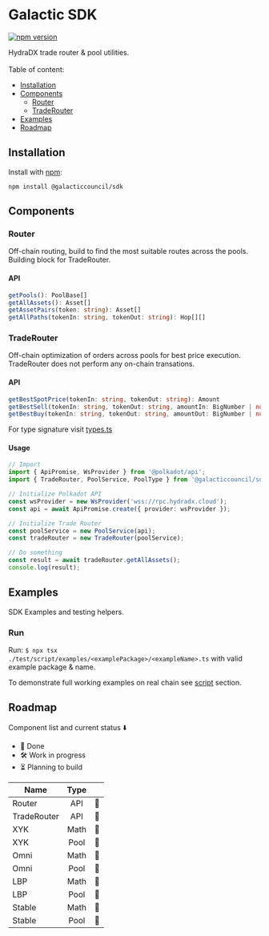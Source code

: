 # Galactic SDK

[![npm version](https://img.shields.io/npm/v/@galacticcouncil/sdk.svg)](https://www.npmjs.com/package/@galacticcouncil/sdk)

</p>
HydraDX trade router & pool utilities.
<br />
<br />
Table of content:

- [Installation](#installation)
- [Components](#components)
  - [Router](#router)
  - [TradeRouter](#traderouter)
- [Examples](#examples)
- [Roadmap](#roadmap)

## Installation

Install with [npm](https://www.npmjs.com/):

`npm install @galacticcouncil/sdk`

## Components

### Router

Off-chain routing, build to find the most suitable routes across the pools. Building block for TradeRouter.

#### API

```typescript
getPools(): PoolBase[]
getAllAssets(): Asset[]
getAssetPairs(token: string): Asset[]
getAllPaths(tokenIn: string, tokenOut: string): Hop[][]
```

### TradeRouter

Off-chain optimization of orders across pools for best price execution. TradeRouter does not perform any on-chain transations.

#### API

```typescript
getBestSpotPrice(tokenIn: string, tokenOut: string): Amount
getBestSell(tokenIn: string, tokenOut: string, amountIn: BigNumber | number | string): Trade
getBestBuy(tokenIn: string, tokenOut: string, amountOut: BigNumber | number | string): Trade
```

For type signature visit [types.ts](src/types.ts)<br />

#### Usage

```typescript
// Import
import { ApiPromise, WsProvider } from '@polkadot/api';
import { TradeRouter, PoolService, PoolType } from '@galacticcouncil/sdk';

// Initialize Polkadot API
const wsProvider = new WsProvider('wss://rpc.hydradx.cloud');
const api = await ApiPromise.create({ provider: wsProvider });

// Initialize Trade Router
const poolService = new PoolService(api);
const tradeRouter = new TradeRouter(poolService);

// Do something
const result = await tradeRouter.getAllAssets();
console.log(result);
```

## Examples

SDK Examples and testing helpers.

### Run

Run: `$ npx tsx ./test/script/examples/<examplePackage>/<exampleName>.ts` with valid example package & name.

To demonstrate full working examples on real chain see [script](test/script/examples) section.

## Roadmap

Component list and current status ⬇️

- 🧪 Done
- 🛠 Work in progress
- ⏳ Planning to build

| Name        | Type |     |
| ----------- | :--: | --: |
| Router      | API  |  🧪 |
| TradeRouter | API  |  🧪 |
| XYK         | Math |  🧪 |
| XYK         | Pool |  🧪 |
| Omni        | Math |  🧪 |
| Omni        | Pool |  🧪 |
| LBP         | Math |  🧪 |
| LBP         | Pool |  🧪 |
| Stable      | Math |  🧪 |
| Stable      | Pool |  🧪 |
